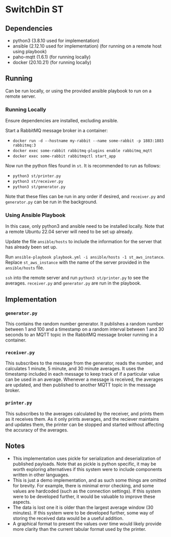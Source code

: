 # SwitchDin ST

## Dependencies
- python3 (3.8.10 used for implementation)
- ansible (2.12.10 used for implementation) (for running on a remote host using playbook)
- paho-mqtt (1.6.1) (for running locally)
- docker (20.10.21) (for running locally)

## Running
Can be run locally, or using the provided ansible playbook to run on a remote server.

### Running Locally
Ensure dependencies are installed, excluding ansible.

Start a RabbitMQ message broker in a container:
- `docker run -d --hostname my-rabbit --name some-rabbit -p 1883:1883 rabbitmq:3`
- `docker exec some-rabbit rabbitmq-plugins enable rabbitmq_mqtt`
- `docker exec some-rabbit rabbitmqctl start_app`

Now run the python files found in `st`. It is recommended to run as follows:
- `python3 st/printer.py`
- `python3 st/receiver.py`
- `python3 st/generator.py`

Note that these files can be run in any order if desired, and `receiver.py` and `generator.py` can be run in the background.

### Using Ansible Playbook
In this case, only python3 and ansible need to be installed locally.
Note that a remote Ubuntu 22.04 server will need to be set up already.

Update the file `ansible/hosts` to include the information for the server that has already been set up.

Run `ansible-playbook playbook.yml -i ansible/hosts -1 st_aws_instance`. Replace `st_aws_instance` with the name of the server provided in the `ansible/hosts` file.

`ssh` into the remote server and run `python3 st/printer.py` to see the averages. `receiver.py` and `generator.py` are run in the playbook.

## Implementation
### `generator.py`
This contains the random number generator. It publishes a random number between 1 and 100 and a timestamp on a random interval between 1 and 30 seconds to an MQTT topic in the RabbitMQ message broker running in a container.

### `receiver.py`
This subscribes to the message from the generator, reads the number, and calculates 1 minute, 5 minute, and 30 minute averages. It uses the timestamp included in each message to keep track of if a particular value can be used in an average. Whenever a message is received, the averages are updated, and then published to another MQTT topic in the message broker.

### `printer.py`
This subscribes to the averages calculated by the receiver, and prints them as it receives them. As it only prints averages, and the reciever maintains and updates them, the printer can be stopped and started without affecting the accuracy of the averages.

## Notes
- This implementation uses pickle for serialization and deserialization of published payloads. Note that as pickle is python specific, it may be worth exploring alternatives if this system were to include components written in other languages.
- This is just a demo implementation, and as such some things are omitted for brevity. For example, there is minimal error checking, and some values are hardcoded (such as the connection settings). If this system were to be developed further, it would be valuable to improve these aspects.
- The data is lost one it is older than the largest average window (30 minutes). If this system were to be developed further, some way of storing the received data would be a useful addition.
- A graphical format to present the values over time would likely provide more clarity than the current tabular format used by the printer.